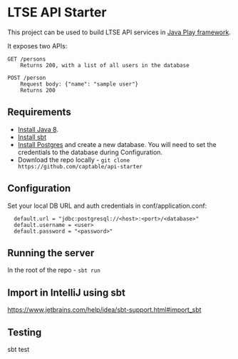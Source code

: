 

# LTSE API Starter

This project can be used to build LTSE API services in [Java Play framework](https://www.playframework.com/documentation/2.6.x/Home).

It exposes two APIs:
```
GET /persons
    Returns 200, with a list of all users in the database
```

```
POST /person 
    Request body: {"name": "sample user"}
    Returns 200
```
  
## Requirements

- [Install Java 8](https://www.playframework.com/documentation/2.6.x/Installing#Prerequisites).
- [Install sbt](https://www.scala-sbt.org/download.html)
- [Install Postgres](https://www.postgresql.org/download/) and create a new database. You will need to set the credentials to the database during Configuration.
- Download the repo locally - `git clone https://github.com/captable/api-starter` 

## Configuration

Set your local DB URL and auth credentials in conf/application.conf:
```
  default.url = "jdbc:postgresql://<host>:<port>/<database>"
  default.username = <user>
  default.password = "<password>"
```

## Running the server

In the root of the repo - `sbt run`


## Import in IntelliJ using sbt

https://www.jetbrains.com/help/idea/sbt-support.html#import_sbt


## Testing

sbt test
